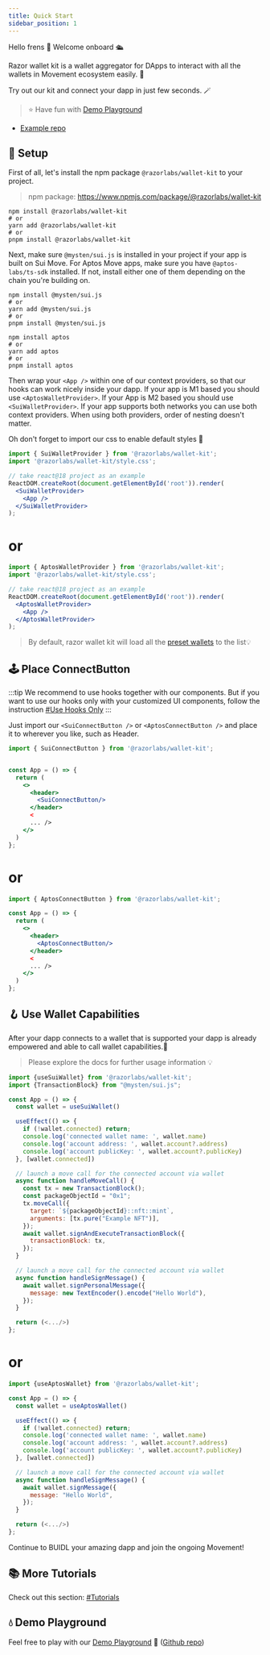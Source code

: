```yaml
---
title: Quick Start
sidebar_position: 1
---
```


Hello frens 👋 Welcome onboard 🛳

Razor wallet kit is a wallet aggregator for DApps to interact with all the wallets in Movement ecosystem easily. 🥳

Try out our kit and connect your dapp in just few seconds. 🪄

> ⭐️ Have fun with [Demo Playground](https://kit-demo.razorwallet.xyz/)

- [Example repo](https://github.com/razorlabs/wallet-kit-vite-example)

## 🔨 Setup

First of all, let's install the npm package `@razorlabs/wallet-kit` to your project.

> npm package: https://www.npmjs.com/package/@razorlabs/wallet-kit

```shell
npm install @razorlabs/wallet-kit
# or
yarn add @razorlabs/wallet-kit
# or
pnpm install @razorlabs/wallet-kit
```

Next, make sure `@mysten/sui.js` is installed in your project if your app is built on Sui Move. For Aptos Move apps, make sure you have `@aptos-labs/ts-sdk` installed. If not, install either one of them depending on the chain you're building on.

```shell
npm install @mysten/sui.js
# or
yarn add @mysten/sui.js
# or
pnpm install @mysten/sui.js
```

```shell
npm install aptos
# or
yarn add aptos
# or
pnpm install aptos
```

Then wrap your `<App />` within one of our context providers, so that our hooks can work nicely inside your dapp. If your app is M1 based you should use `<AptosWalletProvider>`. If your App is M2 based you should use `<SuiWalletProvider>`. If your app supports both networks you can use both context providers. When using both providers, order of nesting doesn't matter.

Oh don't forget to import our css to enable default styles 🎨

```jsx
import { SuiWalletProvider } from '@razorlabs/wallet-kit';
import '@razorlabs/wallet-kit/style.css';

// take react@18 project as an example
ReactDOM.createRoot(document.getElementById('root')).render(
  <SuiWalletProvider>
    <App />
  </SuiWalletProvider>
);
```
# or 

```jsx
import { AptosWalletProvider } from '@razorlabs/wallet-kit';
import '@razorlabs/wallet-kit/style.css';

// take react@18 project as an example
ReactDOM.createRoot(document.getElementById('root')).render(
  <AptosWalletProvider>
    <App />
  </AptosWalletProvider>
);
```

> By default, razor wallet kit will load all the [preset wallets](./CanIUse#preset-wallets) to the list💡

## 🕹 Place ConnectButton

:::tip
We recommend to use hooks together with our components. But if you want to use our hooks only with your customized UI
components, follow the instruction [#Use Hooks Only](/docs/tutorial/hooks-only)
:::

Just import our `<SuiConnectButton />` or `<AptosConnectButton />` and place it to wherever you like, such as Header.

```jsx
import { SuiConnectButton } from '@razorlabs/wallet-kit';


const App = () => {
  return (
    <>
      <header>
        <SuiConnectButton/>
      </header>
      <
      ... />
    </>
  )
};
```

# or

```jsx
import { AptosConnectButton } from '@razorlabs/wallet-kit';

const App = () => {
  return (
    <>
      <header>
        <AptosConnectButton/>
      </header>
      <
      ... />
    </>
  )
};
```

## 🪝 Use Wallet Capabilities

After your dapp connects to a wallet that is supported
your dapp is already empowered and able to call wallet capabilities.🎉

> Please explore the docs for further usage information 💡

```jsx
import {useSuiWallet} from '@razorlabs/wallet-kit';
import {TransactionBlock} from "@mysten/sui.js";

const App = () => {
  const wallet = useSuiWallet()

  useEffect(() => {
    if (!wallet.connected) return;
    console.log('connected wallet name: ', wallet.name)
    console.log('account address: ', wallet.account?.address)
    console.log('account publicKey: ', wallet.account?.publicKey)
  }, [wallet.connected])

  // launch a move call for the connected account via wallet
  async function handleMoveCall() {
    const tx = new TransactionBlock();
    const packageObjectId = "0x1";
    tx.moveCall({
      target: `${packageObjectId}::nft::mint`,
      arguments: [tx.pure("Example NFT")],
    });
    await wallet.signAndExecuteTransactionBlock({
      transactionBlock: tx,
    });
  }

  // launch a move call for the connected account via wallet
  async function handleSignMessage() {
    await wallet.signPersonalMessage({
      message: new TextEncoder().encode("Hello World"),
    });
  }

  return (<.../>)
};
```

# or

```jsx
import {useAptosWallet} from '@razorlabs/wallet-kit';

const App = () => {
  const wallet = useAptosWallet()

  useEffect(() => {
    if (!wallet.connected) return;
    console.log('connected wallet name: ', wallet.name)
    console.log('account address: ', wallet.account?.address)
    console.log('account publicKey: ', wallet.account?.publicKey)
  }, [wallet.connected])

  // launch a move call for the connected account via wallet
  async function handleSignMessage() {
    await wallet.signMessage({
      message: "Hello World",
    });
  }

  return (<.../>)
};
```

Continue to BUIDL your amazing dapp and join the ongoing Movement!

## 📚 More Tutorials

Check out this section: [#Tutorials](/docs/category/tutorials)

## 💧 Demo Playground

Feel free to play with our [Demo Playground](https://kit-demo.razorwallet.xyz)
🔗 ([Github repo](https://github.com/razorlabsorg/wallet-kit-vite-example))
